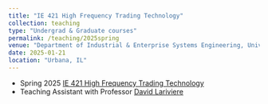 ```yaml
---
title: "IE 421 High Frequency Trading Technology"
collection: teaching
type: "Undergrad & Graduate courses"
permalink: /teaching/2025spring
venue: "Department of Industrial & Enterprise Systems Engineering, University of Illinois at Urbana-Champaign"
date: 2025-01-21
location: "Urbana, IL"
---
```

- Spring 2025 [IE 421 High Frequency Trading Technology](https://courses.illinois.edu/schedule/2025/spring/IE/421) 
- Teaching Assistant with Professor [David Lariviere](https://davidl.web.illinois.edu/)
